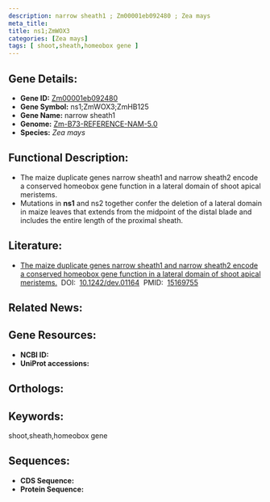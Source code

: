 ```yaml
---
description: narrow sheath1 ; Zm00001eb092480 ; Zea mays
meta_title:
title: ns1;ZmWOX3
categories: [Zea mays]
tags: [ shoot,sheath,homeobox gene ]
---
```


## Gene Details:
- **Gene ID:**	[Zm00001eb092480]()
- **Gene Symbol:** ns1;ZmWOX3;ZmHB125
- **Gene Name:** narrow sheath1
- **Genome:** [Zm-B73-REFERENCE-NAM-5.0]()
- **Species:** *Zea mays*

## Functional Description:
   - The maize duplicate genes narrow sheath1 and narrow sheath2 encode a conserved homeobox gene function in a lateral domain of shoot apical meristems.
   - Mutations in **ns1** and ns2 together confer the deletion of a lateral domain in maize leaves that extends from the midpoint of the distal blade and includes the entire length of the proximal sheath.

## Literature:
   - [The maize duplicate genes narrow sheath1 and narrow sheath2 encode a conserved homeobox gene function in a lateral domain of shoot apical meristems.]( https://journals.biologists.com/dev/article/131/12/2827/42216/The-maize-duplicate-genes-narrow-sheath1-and)&nbsp;&nbsp;DOI:&nbsp;&nbsp;[10.1242/dev.01164](https://journals.biologists.com/dev/article/131/12/2827/42216/The-maize-duplicate-genes-narrow-sheath1-and)&nbsp;&nbsp;PMID:&nbsp;&nbsp;[15169755](https://pubmed.ncbi.nlm.nih.gov/15169755/)

## Related News:

## Gene Resources:
- **NCBI ID:** [](https://www.ncbi.nlm.nih.gov/gene/?term=)
- **UniProt accessions:** [](https://www.uniprot.org/uniprotkb//entry)

## Orthologs:

## Keywords:
shoot,sheath,homeobox gene

## Sequences:
- **CDS Sequence:**
- **Protein Sequence:**
